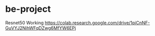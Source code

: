 # be-project

Resnet50 Working
https://colab.research.google.com/drive/1piCnNF-GuVYJ2NihWFqDZwg6MfYW6EPj
